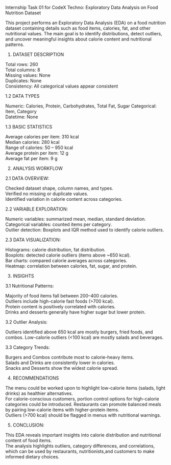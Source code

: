 Internship Task 01 for CodeX Techno: Exploratory Data Analysis on Food Nutrition Dataset

This project performs an Exploratory Data Analysis (EDA) on a food nutrition dataset containing details such as food items, calories, fat, and other nutritional values. 
The main goal is to identify distributions, detect outliers, and uncover meaningful insights about calorie content and nutritional patterns.

1. DATASET DESCRIPTION

Total rows: 260<br>
Total columns: 8<br>
Missing values: None<br>
Duplicates: None<br>
Consistency: All categorical values appear consistent<br>

1.2 DATA TYPES

Numeric: Calories, Protein, Carbohydrates, Total Fat, Sugar
Categorical: Item, Category<br>
Datetime: None<br>

1.3 BASIC STATISTICS

Average calories per item: 310 kcal<br>
Median calories: 280 kcal<br>
Range of calories: 50 – 950 kcal<br>
Average protein per item: 12 g<br>
Average fat per item: 9 g<br>

2. ANALYSIS WORKFLOW

2.1 DATA OVERVIEW:

Checked dataset shape, column names, and types.<br>
Verified no missing or duplicate values.<br>
Identified variation in calorie content across categories.<br>


2.2 VARIABLE EXPLORATION:

Numeric variables: summarized mean, median, standard deviation.<br>
Categorical variables: counted items per category.<br>
Outlier detection: Boxplots and IQR method used to identify calorie outliers.<br>


2.3 DATA VISUALIZATION:

Histograms: calorie distribution, fat distribution.<br>
Boxplots: detected calorie outliers (items above ~650 kcal).<br>
Bar charts: compared calorie averages across categories.<br>
Heatmap: correlation between calories, fat, sugar, and protein.<br>

3. INSIGHTS

3.1 Nutritional Patterns:

Majority of food items fall between 200–400 calories.<br>
Outliers include high-calorie fast foods (>700 kcal).<br>
Protein content is positively correlated with calories.<br>
Drinks and desserts generally have higher sugar but lower protein.<br>

3.2 Outlier Analysis:

Outliers identified above 650 kcal are mostly burgers, fried foods, and combos.
Low-calorie outliers (<100 kcal) are mostly salads and beverages.

3.3 Category Trends:

Burgers and Combos contribute most to calorie-heavy items.<br>
Salads and Drinks are consistently lower in calories.<br>
Snacks and Desserts show the widest calorie spread.<br>


4. RECOMMENDATIONS

The menu could be worked upon to highlight low-calorie items (salads, light drinks) as healthier alternatives.<br>
For calorie-conscious customers,  portion control options for high-calorie categories could be introduced.
Restaurants can promote balanced meals by pairing low-calorie items with higher-protein items.<br>
Outliers (>700 kcal) should be flagged in menus with nutritional warnings.<br>


5. CONCLUSION:

This EDA reveals important insights into calorie distribution and nutritional content of food items. <br>
The analysis highlights outliers, category differences, and correlations, which can be used by 
restaurants, nutritionists,and customers to make informed dietary choices.<br>
